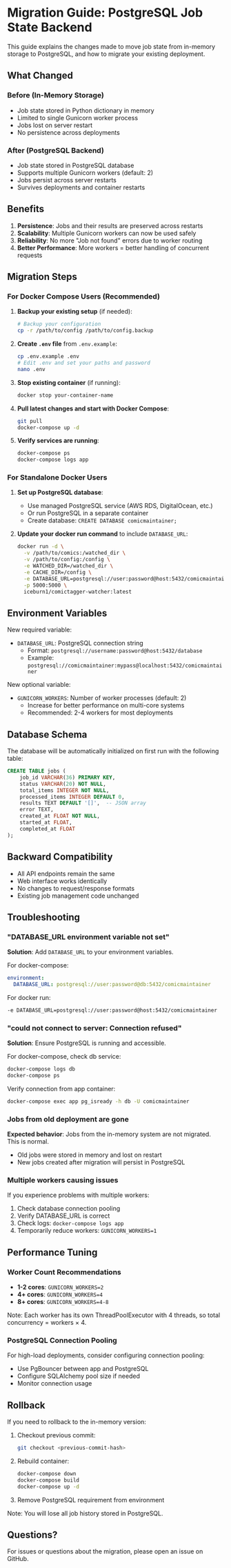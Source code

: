# Migration Guide: PostgreSQL Job State Backend

This guide explains the changes made to move job state from in-memory storage to PostgreSQL, and how to migrate your existing deployment.

## What Changed

### Before (In-Memory Storage)
- Job state stored in Python dictionary in memory
- Limited to single Gunicorn worker process
- Jobs lost on server restart
- No persistence across deployments

### After (PostgreSQL Backend)
- Job state stored in PostgreSQL database
- Supports multiple Gunicorn workers (default: 2)
- Jobs persist across server restarts
- Survives deployments and container restarts

## Benefits

1. **Persistence**: Jobs and their results are preserved across restarts
2. **Scalability**: Multiple Gunicorn workers can now be used safely
3. **Reliability**: No more "Job not found" errors due to worker routing
4. **Better Performance**: More workers = better handling of concurrent requests

## Migration Steps

### For Docker Compose Users (Recommended)

1. **Backup your existing setup** (if needed):
   ```bash
   # Backup your configuration
   cp -r /path/to/config /path/to/config.backup
   ```

2. **Create `.env` file** from `.env.example`:
   ```bash
   cp .env.example .env
   # Edit .env and set your paths and password
   nano .env
   ```

3. **Stop existing container** (if running):
   ```bash
   docker stop your-container-name
   ```

4. **Pull latest changes and start with Docker Compose**:
   ```bash
   git pull
   docker-compose up -d
   ```

5. **Verify services are running**:
   ```bash
   docker-compose ps
   docker-compose logs app
   ```

### For Standalone Docker Users

1. **Set up PostgreSQL database**:
   - Use managed PostgreSQL service (AWS RDS, DigitalOcean, etc.)
   - Or run PostgreSQL in a separate container
   - Create database: `CREATE DATABASE comicmaintainer;`

2. **Update your docker run command** to include `DATABASE_URL`:
   ```bash
   docker run -d \
     -v /path/to/comics:/watched_dir \
     -v /path/to/config:/config \
     -e WATCHED_DIR=/watched_dir \
     -e CACHE_DIR=/config \
     -e DATABASE_URL=postgresql://user:password@host:5432/comicmaintainer \
     -p 5000:5000 \
     iceburn1/comictagger-watcher:latest
   ```

## Environment Variables

New required variable:
- `DATABASE_URL`: PostgreSQL connection string
  - Format: `postgresql://username:password@host:5432/database`
  - Example: `postgresql://comicmaintainer:mypass@localhost:5432/comicmaintainer`

New optional variable:
- `GUNICORN_WORKERS`: Number of worker processes (default: 2)
  - Increase for better performance on multi-core systems
  - Recommended: 2-4 workers for most deployments

## Database Schema

The database will be automatically initialized on first run with the following table:

```sql
CREATE TABLE jobs (
    job_id VARCHAR(36) PRIMARY KEY,
    status VARCHAR(20) NOT NULL,
    total_items INTEGER NOT NULL,
    processed_items INTEGER DEFAULT 0,
    results TEXT DEFAULT '[]',  -- JSON array
    error TEXT,
    created_at FLOAT NOT NULL,
    started_at FLOAT,
    completed_at FLOAT
);
```

## Backward Compatibility

- All API endpoints remain the same
- Web interface works identically
- No changes to request/response formats
- Existing job management code unchanged

## Troubleshooting

### "DATABASE_URL environment variable not set"
**Solution**: Add `DATABASE_URL` to your environment variables.

For docker-compose:
```yaml
environment:
  DATABASE_URL: postgresql://user:password@db:5432/comicmaintainer
```

For docker run:
```bash
-e DATABASE_URL=postgresql://user:password@host:5432/comicmaintainer
```

### "could not connect to server: Connection refused"
**Solution**: Ensure PostgreSQL is running and accessible.

For docker-compose, check db service:
```bash
docker-compose logs db
docker-compose ps
```

Verify connection from app container:
```bash
docker-compose exec app pg_isready -h db -U comicmaintainer
```

### Jobs from old deployment are gone
**Expected behavior**: Jobs from the in-memory system are not migrated. This is normal.
- Old jobs were stored in memory and lost on restart
- New jobs created after migration will persist in PostgreSQL

### Multiple workers causing issues
If you experience problems with multiple workers:
1. Check database connection pooling
2. Verify DATABASE_URL is correct
3. Check logs: `docker-compose logs app`
4. Temporarily reduce workers: `GUNICORN_WORKERS=1`

## Performance Tuning

### Worker Count Recommendations
- **1-2 cores**: `GUNICORN_WORKERS=2`
- **4+ cores**: `GUNICORN_WORKERS=4`
- **8+ cores**: `GUNICORN_WORKERS=4-8`

Note: Each worker has its own ThreadPoolExecutor with 4 threads, so total concurrency = workers × 4.

### PostgreSQL Connection Pooling
For high-load deployments, consider configuring connection pooling:
- Use PgBouncer between app and PostgreSQL
- Configure SQLAlchemy pool size if needed
- Monitor connection usage

## Rollback

If you need to rollback to the in-memory version:

1. Checkout previous commit:
   ```bash
   git checkout <previous-commit-hash>
   ```

2. Rebuild container:
   ```bash
   docker-compose down
   docker-compose build
   docker-compose up -d
   ```

3. Remove PostgreSQL requirement from environment

Note: You will lose all job history stored in PostgreSQL.

## Questions?

For issues or questions about the migration, please open an issue on GitHub.
